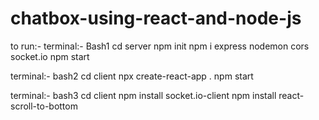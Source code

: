 # chatbox-using-react-and-node-js

to run:-
terminal:- Bash1
cd server
npm init
npm i express nodemon cors socket.io 
npm start

terminal:- bash2
cd client
npx create-react-app .
npm start

terminal:- bash3
cd client
npm install socket.io-client
npm install react-scroll-to-bottom
